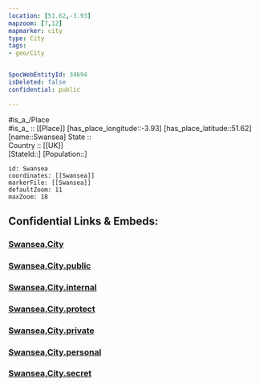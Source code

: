 ```yaml
---
location: [51.62,-3.93] 
mapzoom: [7,12] 
mapmarker: city 
type: City
tags:
- geo/City


SpocWebEntityId: 34694
isDeleted: false
confidential: public

---
```

#is_a_/Place  
#is_a_ :: [[Place]] 
[has_place_longitude::-3.93] 
[has_place_latitude::51.62] 
[name::Swansea] 
State ::  
Country :: [[UK]]  
[StateId::] 
[Population::] 



```leaflet
id: Swansea
coordinates: [[Swansea]] 
markerFile: [[Swansea]] 
defaultZoom: 11 
maxZoom: 18
```


## Confidential Links & Embeds: 

### [Swansea,City](/_Standards/Earth/Continent/Europe/Europe~North/UK/Wales/counties~Wales/Swansea,County/Swansea,City.md) 

### [Swansea,City.public](/_public/Earth/Continent/Europe/Europe~North/UK/Wales/counties~Wales/Swansea,County/Swansea,City.public.md) 

### [Swansea,City.internal](/_internal/Earth/Continent/Europe/Europe~North/UK/Wales/counties~Wales/Swansea,County/Swansea,City.internal.md) 

### [Swansea,City.protect](/_protect/Earth/Continent/Europe/Europe~North/UK/Wales/counties~Wales/Swansea,County/Swansea,City.protect.md) 

### [Swansea,City.private](/_private/Earth/Continent/Europe/Europe~North/UK/Wales/counties~Wales/Swansea,County/Swansea,City.private.md) 

### [Swansea,City.personal](/_personal/Earth/Continent/Europe/Europe~North/UK/Wales/counties~Wales/Swansea,County/Swansea,City.personal.md) 

### [Swansea,City.secret](/_secret/Earth/Continent/Europe/Europe~North/UK/Wales/counties~Wales/Swansea,County/Swansea,City.secret.md)


